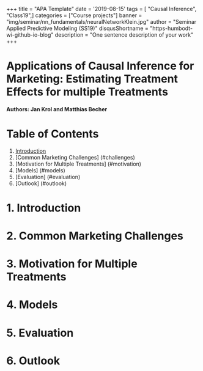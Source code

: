 +++
title = "APA Template"
date = '2019-08-15'
tags = [ "Causal Inference", "Class19",]
categories = ["Course projects"]
banner = "img/seminar/nn_fundamentals/neuralNetworkKlein.jpg"
author = "Seminar Applied Predictive Modeling (SS19)"
disqusShortname = "https-humbodt-wi-github-io-blog"
description = "One sentence description of your work"
+++


# Applications of Causal Inference for Marketing: Estimating Treatment Effects for multiple Treatments

#### Authors: Jan Krol and Matthias Becher

# Table of Contents

1. [Introduction](#introduction)
2. [Common Marketing Challenges] (#challenges)
3. [Motivation for Multiple Treatments] (#motivation)
4. [Models] (#models)
5. [Evaluation] (#evaluation)
6. [Outlook] (#outlook)

# 1. Introduction <a class="anchor" id="introduction"></a>
# 2. Common Marketing Challenges <a class="anchor" id="challenges"></a>
# 3. Motivation for Multiple Treatments <a class="anchor" id="motivation"></a>
# 4. Models <a class="anchor" id="models"></a>
# 5. Evaluation <a class="anchor" id="evaluation"></a>
# 6. Outlook <a class="anchor" id="outlook"></a>
